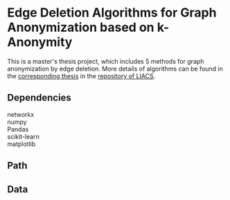 # Edge Deletion Algorithms for Graph Anonymization based on k-Anonymity
This is a master's thesis project, which includes 5 methods for graph anonymization by edge deletion. More details of algorithms can be found in the [corresponding thesis]() in the [repository of LIACS]().

## Dependencies
networkx  
numpy  
Pandas  
scikit-learn  
matplotlib  

## Path


## Data
